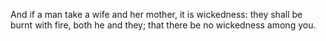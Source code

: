 And if a man take a wife and her mother, it is wickedness: they shall be burnt with fire, both he and they; that there be no wickedness among you.
